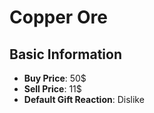 # Copper Ore

## Basic Information

- **Buy Price**: 50$
- **Sell Price**: 11$
- **Default Gift Reaction**: Dislike